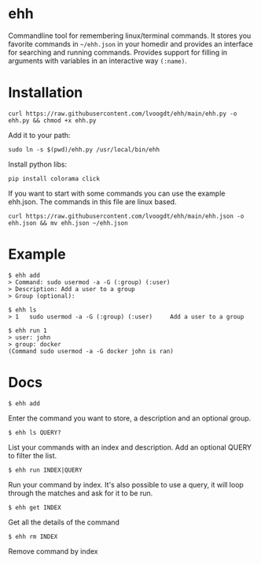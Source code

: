 # ehh
Commandline tool for remembering linux/terminal commands. It stores you favorite commands in ```~/ehh.json``` in your homedir and provides an interface for searching and running commands. Provides support for filling in arguments with variables in an interactive way ```(:name)```.

# Installation

```
curl https://raw.githubusercontent.com/lvoogdt/ehh/main/ehh.py -o ehh.py && chmod +x ehh.py
```

Add it to your path:
```
sudo ln -s $(pwd)/ehh.py /usr/local/bin/ehh
```

Install python libs:
```
pip install colorama click
```

If you want to start with some commands you can use the example ehh.json. The commands in this file are linux based.

```
curl https://raw.githubusercontent.com/lvoogdt/ehh/main/ehh.json -o ehh.json && mv ehh.json ~/ehh.json
```

# Example

```
$ ehh add
> Command: sudo usermod -a -G (:group) (:user)
> Description: Add a user to a group
> Group (optional):

$ ehh ls
> 1   sudo usermod -a -G (:group) (:user)     Add a user to a group

$ ehh run 1
> user: john
> group: docker
(Command sudo usermod -a -G docker john is ran)

```

# Docs

```
$ ehh add
```

Enter the command you want to store, a description and an optional group.

```
$ ehh ls QUERY?
```

List your commands with an index and description. Add an optional QUERY to filter the list.

```
$ ehh run INDEX|QUERY
```

Run your command by index. It's also possible to use a query, it will loop through the matches and ask for it to be run.

```
$ ehh get INDEX
```

Get all the details of the command


```
$ ehh rm INDEX
```

Remove command by index
